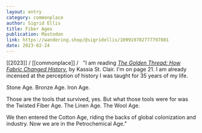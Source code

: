 ```yaml
---
layout: entry
category: commonplace
author: Sigrid Ellis
title: Fiber Ages
publication: Mastodon
link: https://wandering.shop/@sigridellis/109919702777797801
date: 2023-02-24
---
```


[[2023]] / [[commonplace]] / 
 
"I am reading [*The Golden Thread: How Fabric Changed History*](https://books.google.ca/books/about/The_Golden_Thread_How_Fabric_Changed_His.html?id=VweLDwAAQBAJ), by Kassia St. Clair. I'm on page 21. I am already incensed at the perception of history I was taught for 35 years of my life.

Stone Age. Bronze Age. Iron Age.

Those are the tools that survived, yes. But what those tools were for was the Twisted Fiber Age. The Linen Age. The Wool Age.

We then entered the Cotton Age, riding the backs of global colonization and industry. Now we are in the Petrochemical Age."
